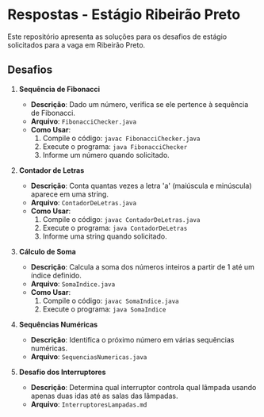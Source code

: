 # Respostas - Estágio Ribeirão Preto

Este repositório apresenta as soluções para os desafios de estágio solicitados para a vaga em Ribeirão Preto.

## Desafios

1. **Sequência de Fibonacci**
   - **Descrição**: Dado um número, verifica se ele pertence à sequência de Fibonacci.
   - **Arquivo**: `FibonacciChecker.java`
   - **Como Usar**:
     1. Compile o código: `javac FibonacciChecker.java`
     2. Execute o programa: `java FibonacciChecker`
     3. Informe um número quando solicitado.

2. **Contador de Letras**
   - **Descrição**: Conta quantas vezes a letra 'a' (maiúscula e minúscula) aparece em uma string.
   - **Arquivo**: `ContadorDeLetras.java`
   - **Como Usar**:
     1. Compile o código: `javac ContadorDeLetras.java`
     2. Execute o programa: `java ContadorDeLetras`
     3. Informe uma string quando solicitado.

3. **Cálculo de Soma**
   - **Descrição**: Calcula a soma dos números inteiros a partir de 1 até um índice definido.
   - **Arquivo**: `SomaIndice.java`
   - **Como Usar**:
     1. Compile o código: `javac SomaIndice.java`
     2. Execute o programa: `java SomaIndice`

4. **Sequências Numéricas**
   - **Descrição**: Identifica o próximo número em várias sequências numéricas.
   - **Arquivo**: `SequenciasNumericas.java`

5. **Desafio dos Interruptores**
   - **Descrição**: Determina qual interruptor controla qual lâmpada usando apenas duas idas até as salas das lâmpadas.
   - **Arquivo**: `InterruptoresLampadas.md`
